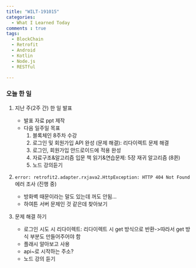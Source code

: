```yaml
---
title: "WILT-191015"
categories:
  - What I Learned Today
comments : true
tags:
  - BlockChain
  - Retrofit
  - Android
  - Kotlin
  - Node.js
  - RESTful

---
```


### 오늘 한 일

1. 지난 주(2주 간) 한 일 발표
    - 발표 자료 ppt 제작
    - 다음 일주일 목표
        1. 블록체인 8주차 수강
        2. 로그인 및 회원가입 API 완성 (문제 해결): 리다이렉트 문제 해결
        3. 로그인, 회원가입 안드로이드에 적용 완성
        4. 자료구조&알고리즘 입문 책 읽기&연습문제: 5장 재귀 알고리즘 (8퀸)
        5. 노드 강의듣기

2. `error: retrofit2.adapter.rxjava2.HttpException: HTTP 404 Not Found` 에러 조사 (진행 중)
    - 방화벽 때문이라는 말도 있는데 꺼도 안됨...
    - 하여튼 서버 문제인 것 같은데 찾아보기

3. 문제 해결 하기
    - 로그인 시도 시 리다이렉트: 리다이렉트 시 get 방식으로 반환->따라서 get 방식 부분도 만들어주어야 함
    - 플래시 알아보고 사용
    - api~로 시작하는 주소?
    - 노드 강의 듣기


    
        


[생활코딩]: https://opentutorials.org/course/3332
[제로초]: https://www.zerocho.com/category/NodeJS/post/593a487c2ed1da0018cff95d
[알기쉬운블록체인]: http://www.kmooc.kr/courses/course-v1:SJCU+SJCU01+2019_2/course/
